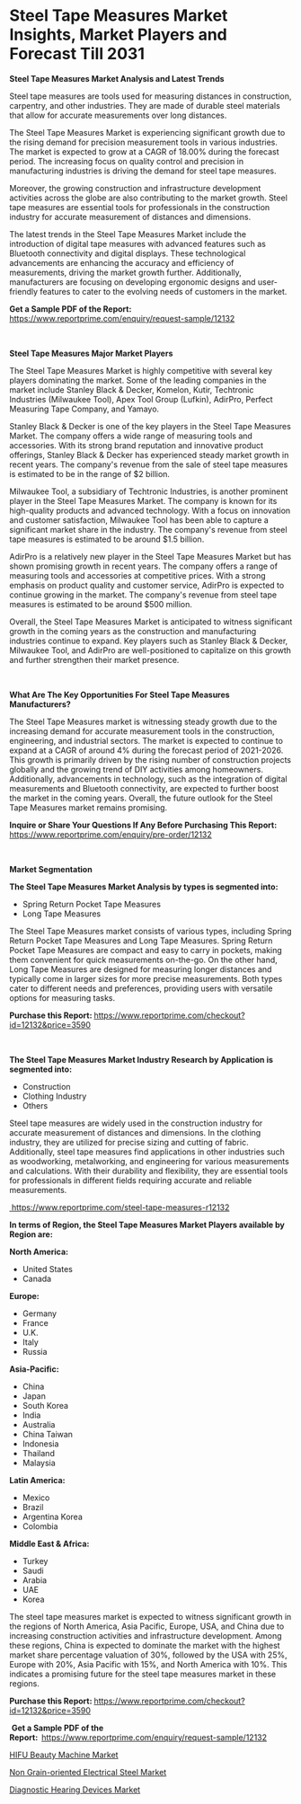 <p><h1>Steel Tape Measures Market Insights, Market Players and Forecast Till 2031</h1></p><p><strong>Steel Tape Measures Market Analysis and Latest Trends</strong></p>
<p><p>Steel tape measures are tools used for measuring distances in construction, carpentry, and other industries. They are made of durable steel materials that allow for accurate measurements over long distances.</p><p>The Steel Tape Measures Market is experiencing significant growth due to the rising demand for precision measurement tools in various industries. The market is expected to grow at a CAGR of 18.00% during the forecast period. The increasing focus on quality control and precision in manufacturing industries is driving the demand for steel tape measures.</p><p>Moreover, the growing construction and infrastructure development activities across the globe are also contributing to the market growth. Steel tape measures are essential tools for professionals in the construction industry for accurate measurement of distances and dimensions.</p><p>The latest trends in the Steel Tape Measures Market include the introduction of digital tape measures with advanced features such as Bluetooth connectivity and digital displays. These technological advancements are enhancing the accuracy and efficiency of measurements, driving the market growth further. Additionally, manufacturers are focusing on developing ergonomic designs and user-friendly features to cater to the evolving needs of customers in the market.</p></p>
<p><strong>Get a Sample PDF of the Report:&nbsp;</strong> <a href="https://www.reportprime.com/enquiry/request-sample/12132">https://www.reportprime.com/enquiry/request-sample/12132</a></p>
<p>&nbsp;</p>
<p><strong>Steel Tape Measures Major Market Players</strong></p>
<p><p>The Steel Tape Measures Market is highly competitive with several key players dominating the market. Some of the leading companies in the market include Stanley Black & Decker, Komelon, Kutir, Techtronic Industries (Milwaukee Tool), Apex Tool Group (Lufkin), AdirPro, Perfect Measuring Tape Company, and Yamayo.</p><p>Stanley Black & Decker is one of the key players in the Steel Tape Measures Market. The company offers a wide range of measuring tools and accessories. With its strong brand reputation and innovative product offerings, Stanley Black & Decker has experienced steady market growth in recent years. The company's revenue from the sale of steel tape measures is estimated to be in the range of $2 billion.</p><p>Milwaukee Tool, a subsidiary of Techtronic Industries, is another prominent player in the Steel Tape Measures Market. The company is known for its high-quality products and advanced technology. With a focus on innovation and customer satisfaction, Milwaukee Tool has been able to capture a significant market share in the industry. The company's revenue from steel tape measures is estimated to be around $1.5 billion.</p><p>AdirPro is a relatively new player in the Steel Tape Measures Market but has shown promising growth in recent years. The company offers a range of measuring tools and accessories at competitive prices. With a strong emphasis on product quality and customer service, AdirPro is expected to continue growing in the market. The company's revenue from steel tape measures is estimated to be around $500 million.</p><p>Overall, the Steel Tape Measures Market is anticipated to witness significant growth in the coming years as the construction and manufacturing industries continue to expand. Key players such as Stanley Black & Decker, Milwaukee Tool, and AdirPro are well-positioned to capitalize on this growth and further strengthen their market presence.</p></p>
<p>&nbsp;</p>
<p><strong>What Are The Key Opportunities For Steel Tape Measures Manufacturers?</strong></p>
<p><p>The Steel Tape Measures market is witnessing steady growth due to the increasing demand for accurate measurement tools in the construction, engineering, and industrial sectors. The market is expected to continue to expand at a CAGR of around 4% during the forecast period of 2021-2026. This growth is primarily driven by the rising number of construction projects globally and the growing trend of DIY activities among homeowners. Additionally, advancements in technology, such as the integration of digital measurements and Bluetooth connectivity, are expected to further boost the market in the coming years. Overall, the future outlook for the Steel Tape Measures market remains promising.</p></p>
<p><strong>Inquire or Share Your Questions If Any Before Purchasing This Report:</strong> <a href="https://www.reportprime.com/enquiry/pre-order/12132">https://www.reportprime.com/enquiry/pre-order/12132</a></p>
<p>&nbsp;</p>
<p><strong>Market Segmentation</strong></p>
<p><strong>The Steel Tape Measures Market Analysis by types is segmented into:</strong></p>
<p><ul><li>Spring Return Pocket Tape Measures</li><li>Long Tape Measures</li></ul></p>
<p><p>The Steel Tape Measures market consists of various types, including Spring Return Pocket Tape Measures and Long Tape Measures. Spring Return Pocket Tape Measures are compact and easy to carry in pockets, making them convenient for quick measurements on-the-go. On the other hand, Long Tape Measures are designed for measuring longer distances and typically come in larger sizes for more precise measurements. Both types cater to different needs and preferences, providing users with versatile options for measuring tasks.</p></p>
<p><strong>Purchase this Report:&nbsp;</strong><a href="https://www.reportprime.com/checkout?id=12132&price=3590">https://www.reportprime.com/checkout?id=12132&price=3590</a></p>
<p>&nbsp;</p>
<p><strong>The Steel Tape Measures Market Industry Research by Application is segmented into:</strong></p>
<p><ul><li>Construction</li><li>Clothing Industry</li><li>Others</li></ul></p>
<p><p>Steel tape measures are widely used in the construction industry for accurate measurement of distances and dimensions. In the clothing industry, they are utilized for precise sizing and cutting of fabric. Additionally, steel tape measures find applications in other industries such as woodworking, metalworking, and engineering for various measurements and calculations. With their durability and flexibility, they are essential tools for professionals in different fields requiring accurate and reliable measurements.</p></p>
<p><a href="https://www.reportprime.com/steel-tape-measures-r12132">&nbsp;https://www.reportprime.com/steel-tape-measures-r12132</a></p>
<p><strong>In terms of Region, the Steel Tape Measures Market Players available by Region are:</strong></p>
<p>
    <p> <strong> North America: </strong>
        <ul>
            <li>United States</li>
            <li>Canada</li>
        </ul>
        </p> 
    <p> <strong> Europe: </strong>
        <ul>
            <li>Germany</li>
            <li>France</li>
            <li>U.K.</li>
            <li>Italy</li>
            <li>Russia</li>
        </ul>
        </p> 
    <p> <strong> Asia-Pacific: </strong>
        <ul>
            <li>China</li>
            <li>Japan</li>
            <li>South Korea</li>
            <li>India</li>
            <li>Australia</li>
            <li>China Taiwan</li>
            <li>Indonesia</li>
            <li>Thailand</li>
            <li>Malaysia</li>
        </ul>
        </p> 
    <p> <strong> Latin America: </strong>
        <ul>
            <li>Mexico</li>
            <li>Brazil</li>
            <li>Argentina Korea</li>
            <li>Colombia</li>
        </ul>
        </p> 
    <p> <strong> Middle East & Africa: </strong>
        <ul>
            <li>Turkey</li>
            <li>Saudi</li>
            <li>Arabia</li>
            <li>UAE</li>
            <li>Korea</li>
        </ul>
    </p>
    </p>
<p><p>The steel tape measures market is expected to witness significant growth in the regions of North America, Asia Pacific, Europe, USA, and China due to increasing construction activities and infrastructure development. Among these regions, China is expected to dominate the market with the highest market share percentage valuation of 30%, followed by the USA with 25%, Europe with 20%, Asia Pacific with 15%, and North America with 10%. This indicates a promising future for the steel tape measures market in these regions.</p></p>
<p><strong>Purchase this Report: </strong><a href="https://www.reportprime.com/checkout?id=12132&price=3590">https://www.reportprime.com/checkout?id=12132&price=3590</a></p>
<p>&nbsp;<strong>Get a Sample PDF of the Report:&nbsp;&nbsp;</strong><a href="https://www.reportprime.com/enquiry/request-sample/12132">https://www.reportprime.com/enquiry/request-sample/12132</a></p>
<p><strong></strong></p>
<p><p><a href="https://medium.com/@shirleygreene26/booming-hifu-beauty-machine-market-sector-market-analysis-and-growth-projections-till-2031-0a72ce102ec6">HIFU Beauty Machine Market</a></p><p><a href="https://github.com/kimjmgeh81/Market-Research-Report-List-2/blob/main/non-grain-oriented-electrical-steel-market.md">Non Grain-oriented Electrical Steel Market</a></p><p><a href="https://medium.com/@woods76241/diagnostic-hearing-devices-market-2024-2031-industry-insights-and-investment-opportunities-4fa671d8d7d2">Diagnostic Hearing Devices Market</a></p></p>